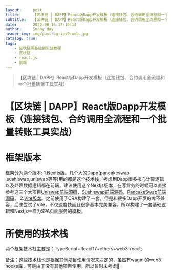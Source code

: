 ```yaml
---
layout:     post
title:      【区块链 | DAPP】React版Dapp开发模板（连接钱包、合约调用全流程和一个批量转账工具实战）
subtitle:   【区块链 | DAPP】React版Dapp开发模板（连接钱包、合约调用全流程和一个批量转账工具实战）
date:       2022-08-16 17:19:14
author:     Sunny day
header-img: img/post-bg-ios9-web.jpg
catalog: true
tags:
    - 区块链零基础到实战教程
    - 区块链
    - react.js
    - 前端
---
```


>【区块链 | DAPP】React版Dapp开发模板（连接钱包、合约调用全流程和一个批量转账工具实战）

# 【区块链 | DAPP】React版Dapp开发模板（连接钱包、合约调用全流程和一个批量转账工具实战）


# 框架版本

框架分为两个版本:
1.[Nextjs版](https://github.com/Verin1005/NextJs-Dapp-Template "Nextjs版")。几个大的Dapp(pancakeswap ,sushiswap,uniswap等等)用的都是这个技术栈，考虑到Dapp很多核心计算逻辑以及处理数据逻辑都在前端，建议使用这个Nextjs版本，在写业务的时候可以直接参考这三个大项目[Uniswap前端源码](https://github.com/Uniswap/interface "Uniswap前端源码")，[Sushiswap前端源码](https://github.com/sushiswap/sushiswap-interface "Sushiswap前端源码")，[PancakeSwap前端源码](https://github.com/pancakeswap/pancake-frontendl "PancakeSwap前端源码")。
2.[Vite版本](https://github.com/Verin1005/React-Vite-Dapp-Template "Vite版本")。之前使用了CRA构建了一套，但是和很多Dapp开发的库不兼容，后来尝试了Vite，不仅速度快而且很多基本完美兼容，所以构建了一套基础逻辑和Nextjs一样为SPA页面服务的模板。

# 所使用的技术栈

两个框架技术栈主要是：TypeScript+React17+ethers+web3-react;

备注：这些技术栈也是根据其他项目使用情况来决定的，虽然有wagmi的web3 hooks库，可是由于没有其他项目使用，所以暂时未考虑࿰


